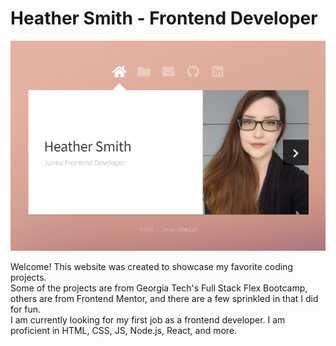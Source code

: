 # Heather Smith - Frontend Developer

![screenshot](./images/screenshot.png?raw=true "screenshot of home page")

Welcome! This website was created to showcase my favorite coding projects.
<br>
Some of the projects are from Georgia Tech's Full Stack Flex Bootcamp, others are from Frontend Mentor, and there are a few sprinkled in that I did for fun.
<br>
I am currently looking for my first job as a frontend developer. I am proficient in HTML, CSS, JS, Node.js, React, and more.